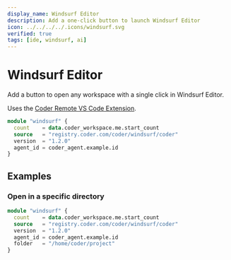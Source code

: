 ```yaml
---
display_name: Windsurf Editor
description: Add a one-click button to launch Windsurf Editor
icon: ../../../../.icons/windsurf.svg
verified: true
tags: [ide, windsurf, ai]
---
```


# Windsurf Editor

Add a button to open any workspace with a single click in Windsurf Editor.

Uses the [Coder Remote VS Code Extension](https://github.com/coder/vscode-coder).

```tf
module "windsurf" {
  count    = data.coder_workspace.me.start_count
  source   = "registry.coder.com/coder/windsurf/coder"
  version  = "1.2.0"
  agent_id = coder_agent.example.id
}
```

## Examples

### Open in a specific directory

```tf
module "windsurf" {
  count    = data.coder_workspace.me.start_count
  source   = "registry.coder.com/coder/windsurf/coder"
  version  = "1.2.0"
  agent_id = coder_agent.example.id
  folder   = "/home/coder/project"
}
```
